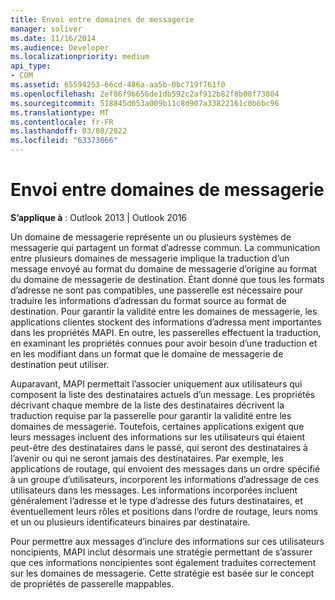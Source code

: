 ```yaml
---
title: Envoi entre domaines de messagerie
manager: soliver
ms.date: 11/16/2014
ms.audience: Developer
ms.localizationpriority: medium
api_type:
- COM
ms.assetid: 65594253-66cd-486a-aa5b-0bc719f761f0
ms.openlocfilehash: 2ef86f9b656de1db592c2af912b82f8b08f73804
ms.sourcegitcommit: 518845d053a009b11c8d907a33822161c0b6bc96
ms.translationtype: MT
ms.contentlocale: fr-FR
ms.lasthandoff: 03/08/2022
ms.locfileid: "63373066"
---
```

# <a name="sending-across-messaging-domains"></a>Envoi entre domaines de messagerie

  
  
**S’applique à** : Outlook 2013 | Outlook 2016 
  
Un domaine de messagerie représente un ou plusieurs systèmes de messagerie qui partagent un format d’adresse commun. La communication entre plusieurs domaines de messagerie implique la traduction d’un message envoyé au format du domaine de messagerie d’origine au format du domaine de messagerie de destination. Étant donné que tous les formats d’adresse ne sont pas compatibles, une passerelle est nécessaire pour traduire les informations d’adressan du format source au format de destination. Pour garantir la validité entre les domaines de messagerie, les applications clientes stockent des informations d’adressa ment importantes dans les propriétés MAPI. En outre, les passerelles effectuent la traduction, en examinant les propriétés connues pour avoir besoin d’une traduction et en les modifiant dans un format que le domaine de messagerie de destination peut utiliser.
  
Auparavant, MAPI permettait l’associer uniquement aux utilisateurs qui composent la liste des destinataires actuels d’un message. Les propriétés décrivant chaque membre de la liste des destinataires décrivent la traduction requise par la passerelle pour garantir la validité entre les domaines de messagerie. Toutefois, certaines applications exigent que leurs messages incluent des informations sur les utilisateurs qui étaient peut-être des destinataires dans le passé, qui seront des destinataires à l’avenir ou qui ne seront jamais des destinataires. Par exemple, les applications de routage, qui envoient des messages dans un ordre spécifié à un groupe d’utilisateurs, incorporent les informations d’adressage de ces utilisateurs dans les messages. Les informations incorporées incluent généralement l’adresse et le type d’adresse des futurs destinataires, et éventuellement leurs rôles et positions dans l’ordre de routage, leurs noms et un ou plusieurs identificateurs binaires par destinataire.
  
Pour permettre aux messages d’inclure des informations sur ces utilisateurs noncipients, MAPI inclut désormais une stratégie permettant de s’assurer que ces informations noncipientes sont également traduites correctement sur les domaines de messagerie. Cette stratégie est basée sur le concept de propriétés de passerelle mappables.
  

